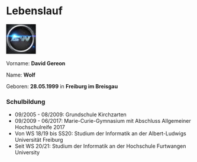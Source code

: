 # Lebenslauf

 <img src=".\pictures\GereonWolf_Logo.jpg" alt="GereonWolf_Logo" style="zoom:10%;" />

Vorname: **David Gereon**

Name: **Wolf**

Geboren: **28.05.1999** in **Freiburg im Breisgau**

### Schulbildung

- 09/2005 - 08/2009: Grundschule Kirchzarten
- 09/2009 - 06/2017: Marie-Curie-Gymnasium mit Abschluss Allgemeiner Hochschulreife 2017
- Von WS 18/19 bis SS20: Studium der Informatik an der Albert-Ludwigs Universität Freiburg
- Seit WS 20/21: Studium der Informatik an der Hochschule Furtwangen University

